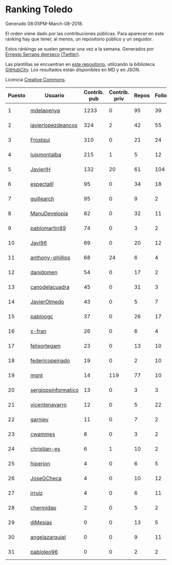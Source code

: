 # Ranking Toledo

Generado 08:05PM-March-08-2018.

El orden viene dado por las contribuciones públicas. Para aparecer en este ránking hay que tener, al menos, un repositorio público y un seguidor.

Estos ránkings se suelen generar una vez a la semana. Generados por [Ernesto Serrano @erseco](https://github.com/erseco/) [(Twitter)](https://twitter.com/erseco).

Las plantillas se encuentran en [este repositorio](https://github.com/iblancasa/GH-Spanish-Ranking), utilizando la biblioteca [GitHubCity](https://github.com/iblancasa/GitHubCity). Los resultados están disponibles en MD y en JSON.

Licencia [Creative Commons](https://creativecommons.org/licenses/by/4.0/).

| Puesto   |  Usuario  | Contrib. pub | Contrib. priv |Repos| Followers | Desde |  Avatar  |
|----------|-----------|--------------|---------------|-----|-----------|-------|----------|
|1|[mdelapenya](https://github.com/mdelapenya)|1233|0|95|39|2011-08-01|![mdelapenya](https://avatars3.githubusercontent.com/u/951580)|
|2|[javierlopezdeancos](https://github.com/javierlopezdeancos)|324|2|42|55|2011-11-17|![javierlopezdeancos](https://avatars2.githubusercontent.com/u/1202463)|
|3|[Frostqui](https://github.com/Frostqui)|310|0|21|24|2014-12-06|![Frostqui](https://avatars2.githubusercontent.com/u/10099165)|
|4|[luismontalba](https://github.com/luismontalba)|215|1|5|12|2013-11-13|![luismontalba](https://avatars3.githubusercontent.com/u/5930419)|
|5|[JavierIH](https://github.com/JavierIH)|132|20|61|104|2013-08-03|![JavierIH](https://avatars2.githubusercontent.com/u/5154251)|
|6|[espectalll](https://github.com/espectalll)|95|0|34|18|2012-09-30|![espectalll](https://avatars1.githubusercontent.com/u/2456419)|
|7|[guillearch](https://github.com/guillearch)|95|0|9|2|2017-03-28|![guillearch](https://avatars2.githubusercontent.com/u/26745787)|
|8|[ManuDevelopia](https://github.com/ManuDevelopia)|82|0|32|11|2008-12-28|![ManuDevelopia](https://avatars3.githubusercontent.com/u/43015)|
|9|[pablomartin89](https://github.com/pablomartin89)|74|0|3|2|2015-12-30|![pablomartin89](https://avatars1.githubusercontent.com/u/16488733)|
|10|[Javi96](https://github.com/Javi96)|69|0|20|12|2016-05-01|![Javi96](https://avatars2.githubusercontent.com/u/18982140)|
|11|[anthony-phillips](https://github.com/anthony-phillips)|68|24|6|4|2015-09-04|![anthony-phillips](https://avatars2.githubusercontent.com/u/14120390)|
|12|[danidomen](https://github.com/danidomen)|54|0|17|2|2013-11-21|![danidomen](https://avatars2.githubusercontent.com/u/5998908)|
|13|[canodelacuadra](https://github.com/canodelacuadra)|45|0|31|3|2013-07-14|![canodelacuadra](https://avatars2.githubusercontent.com/u/5006582)|
|14|[JavierOlmedo](https://github.com/JavierOlmedo)|43|0|5|7|2015-11-18|![JavierOlmedo](https://avatars1.githubusercontent.com/u/15904748)|
|15|[pabloogc](https://github.com/pabloogc)|37|0|26|17|2011-10-16|![pabloogc](https://avatars1.githubusercontent.com/u/1131305)|
|16|[x-fran](https://github.com/x-fran)|26|0|6|4|2013-01-04|![x-fran](https://avatars2.githubusercontent.com/u/3188361)|
|17|[felixortegam](https://github.com/felixortegam)|23|0|13|10|2013-06-14|![felixortegam](https://avatars1.githubusercontent.com/u/4701534)|
|18|[federicopeinado](https://github.com/federicopeinado)|19|0|2|10|2013-11-13|![federicopeinado](https://avatars0.githubusercontent.com/u/5931002)|
|19|[mgnt](https://github.com/mgnt)|14|119|77|10|2013-03-13|![mgnt](https://avatars2.githubusercontent.com/u/3850065)|
|20|[sergiopsinformatico](https://github.com/sergiopsinformatico)|13|0|3|3|2016-10-10|![sergiopsinformatico](https://avatars1.githubusercontent.com/u/22752242)|
|21|[vicentenavarro](https://github.com/vicentenavarro)|12|0|5|22|2017-02-13|![vicentenavarro](https://avatars2.githubusercontent.com/u/25737591)|
|22|[garniev](https://github.com/garniev)|11|0|7|2|2014-12-09|![garniev](https://avatars1.githubusercontent.com/u/10130200)|
|23|[cwammes](https://github.com/cwammes)|8|0|3|2|2014-03-18|![cwammes](https://avatars0.githubusercontent.com/u/6991783)|
|24|[christian-es](https://github.com/christian-es)|6|1|10|2|2014-07-12|![christian-es](https://avatars2.githubusercontent.com/u/8144580)|
|25|[hiperion](https://github.com/hiperion)|4|0|6|5|2010-08-10|![hiperion](https://avatars1.githubusercontent.com/u/360124)|
|26|[JoseGCheca](https://github.com/JoseGCheca)|4|0|10|12|2014-02-05|![JoseGCheca](https://avatars1.githubusercontent.com/u/6599858)|
|27|[jrruiz](https://github.com/jrruiz)|4|0|6|11|2013-12-02|![jrruiz](https://avatars3.githubusercontent.com/u/6089334)|
|28|[chermidap](https://github.com/chermidap)|2|0|5|2|2015-11-26|![chermidap](https://avatars0.githubusercontent.com/u/16034887)|
|29|[djMesias](https://github.com/djMesias)|0|0|13|5|2011-09-17|![djMesias](https://avatars1.githubusercontent.com/u/1057831)|
|30|[angelazarquiel](https://github.com/angelazarquiel)|0|0|9|11|2013-10-07|![angelazarquiel](https://avatars0.githubusercontent.com/u/5631864)|
|31|[pabloleo96](https://github.com/pabloleo96)|0|0|2|2|2016-03-07|![pabloleo96](https://avatars0.githubusercontent.com/u/17706718)|
